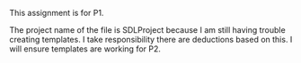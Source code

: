 This assignment is for P1.

The project name of the file is SDLProject because I am still having trouble creating templates. I take responsibility there are deductions based on this.
I will ensure templates are working for P2.
